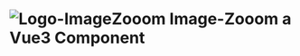 # ![Logo-ImageZooom](https://github.com/Mario-Duarte/react-ImageZooom/blob/demo/public/logo28.png?raw=true) Image-Zooom a Vue3 Component